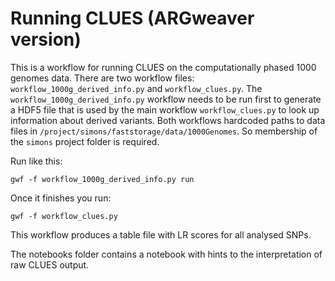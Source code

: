 
# Running CLUES (ARGweaver version)

This is a workflow for running CLUES on the computationally phased 1000 genomes data. There are two workflow files: `workflow_1000g_derived_info.py` and `workflow_clues.py`. The `workflow_1000g_derived_info.py` workflow needs to be run first to generate a HDF5 file that is used by the main workflow `workflow_clues.py` to look up information about derived variants. Both workflows hardcoded paths to data files in `/project/simons/faststorage/data/1000Genomes`. So membership of the `simons` project folder is required.

Run like this:

    gwf -f workflow_1000g_derived_info.py run

Once it finishes you run:

    gwf -f workflow_clues.py

This workflow produces a table file with LR scores for all analysed SNPs.

The notebooks folder contains a notebook with hints to the interpretation of raw CLUES output.
